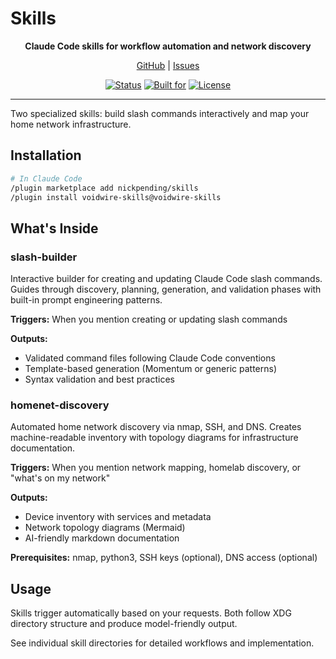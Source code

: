 # Skills

<div align="center">

**Claude Code skills for workflow automation and network discovery**

[GitHub](https://github.com/nickpending/skills) | [Issues](https://github.com/nickpending/skills/issues)

[![Status](https://img.shields.io/badge/Status-Active-green?style=flat)](#)
[![Built for](https://img.shields.io/badge/Built%20for-Claude%20Code-blueviolet?style=flat)](https://claude.ai/download)
[![License](https://img.shields.io/badge/License-MIT-blue.svg)](LICENSE)

</div>

---

Two specialized skills: build slash commands interactively and map your home network infrastructure.

## Installation

```bash
# In Claude Code
/plugin marketplace add nickpending/skills
/plugin install voidwire-skills@voidwire-skills
```

## What's Inside

### slash-builder

Interactive builder for creating and updating Claude Code slash commands. Guides through discovery, planning, generation, and validation phases with built-in prompt engineering patterns.

**Triggers:** When you mention creating or updating slash commands

**Outputs:**
- Validated command files following Claude Code conventions
- Template-based generation (Momentum or generic patterns)
- Syntax validation and best practices

### homenet-discovery

Automated home network discovery via nmap, SSH, and DNS. Creates machine-readable inventory with topology diagrams for infrastructure documentation.

**Triggers:** When you mention network mapping, homelab discovery, or "what's on my network"

**Outputs:**
- Device inventory with services and metadata
- Network topology diagrams (Mermaid)
- AI-friendly markdown documentation

**Prerequisites:** nmap, python3, SSH keys (optional), DNS access (optional)

## Usage

Skills trigger automatically based on your requests. Both follow XDG directory structure and produce model-friendly output.

See individual skill directories for detailed workflows and implementation.
